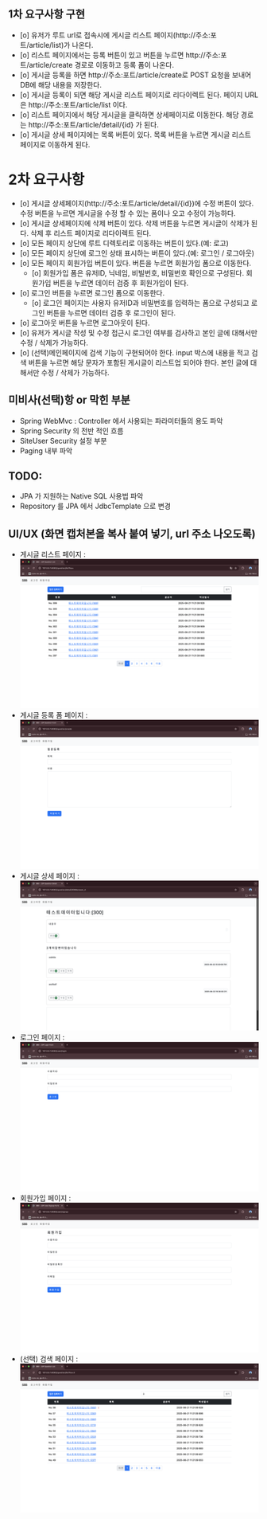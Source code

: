 ## 1차 요구사항 구현
- [o] 유저가 루트 url로 접속시에 게시글 리스트 페이지(http://주소:포트/article/list)가 나온다.
- [o] 리스트 페이지에서는 등록 버튼이 있고 버튼을 누르면 http://주소:포트/article/create 경로로 이동하고 등록 폼이 나온다.
- [o] 게시글 등록을 하면 http://주소:포트/article/create로 POST 요청을 보내어 DB에 해당 내용을 저장한다.
- [o] 게시글 등록이 되면 해당 게시글 리스트 페이지로 리다이렉트 된다. 페이지 URL 은 http://주소:포트/article/list 이다.
- [o] 리스트 페이지에서 해당 게시글을 클릭하면 상세페이지로 이동한다. 해당 경로는 http://주소:포트/article/detail/{id} 가 된다.
- [o] 게시글 상세 페이지에는 목록 버튼이 있다. 목록 버튼을 누르면 게시글 리스트 페이지로 이동하게 된다.

# 2차 요구사항
- [o] 게시글 상세페이지(http://주소:포트/article/detail/{id})에 수정 버튼이 있다. 수정 버튼을 누르면 게시글을 수정 할 수 있는 폼이나 오고 수정이 가능하다.
- [o] 게시글 상세페이지에 삭제 버튼이 있다. 삭제 버튼을 누르면 게시글이 삭제가 된다. 삭제 후 리스트 페이지로 리다이렉트 된다.
- [o] 모든 페이지 상단에 루트 디렉토리로 이동하는 버튼이 있다.(예: 로고)
- [o] 모든 페이지 상단에 로그인 상태 표시하는 버튼이 있다.(예: 로그인 / 로그아웃)
- [o] 모든 페이지 회원가입 버튼이 있다. 버튼을 누르면 회원가입 폼으로 이동한다.
    - [o] 회원가입 폼은 유저ID, 닉네임, 비빌번호, 비밀번호 확인으로 구성된다. 회원가입 버튼을 누르면 데이터 검증 후 회원가입이 된다.
- [o] 로그인 버튼을 누르면 로그인 폼으로 이동한다.
    - [o] 로그인 페이지는 사용자 유저ID과 비밀번호를 입력하는 폼으로 구성되고 로그인 버튼을 누르면 데이터 검증 후 로그인이 된다.
- [o] 로그아웃 버튼을 누르면 로그아웃이 된다.
- [o] 유저가 게시글 작성 및 수정  접근시 로그인 여부를 검사하고 본인 글에 대해서만 수정 / 삭제가 가능하다.
- [o] (선택)메인페이지에 검색 기능이 구현되어야 한다. input 박스에 내용을 적고 검색 버튼을 누르면 해당 문자가 포함된 게시글이 리스트업 되어야 한다.
  본인 글에 대해서만 수정 / 삭제가 가능하다.

## 미비사(선택)항 or 막힌 부분
- Spring WebMvc : Controller 에서 사용되는 파라미터들의 용도 파악
- Spring Security 의 전반 적인 흐름
- SiteUser Security 설정 부분
- Paging 내부 파악

## TODO:
- JPA 가 지원하는 Native SQL 사용법 파악 
- Repository 를 JPA 에서 JdbcTemplate 으로 변경

## UI/UX (화면 캡처본을 복사 붙여 넣기, url 주소 나오도록)
- 게시글 리스트 페이지 : ![Capture_1.png](src/main/resources/static/images/Capture_1.png)
- 게시글 등록 폼 페이지 : ![Capture_2.png](src/main/resources/static/images/Capture_2.png)
- 게시글 상세 페이지 : ![Capture_3.png](src/main/resources/static/images/Capture_3.png)
- 로그인 페이지 : ![Capture_4.png](src/main/resources/static/images/Capture_4.png)
- 회원가입 페이지 : ![Capture_5.png](src/main/resources/static/images/Capture_5.png)
- (선택) 검색 페이지 : ![Capture_6.png](src/main/resources/static/images/Capture_6.png)
